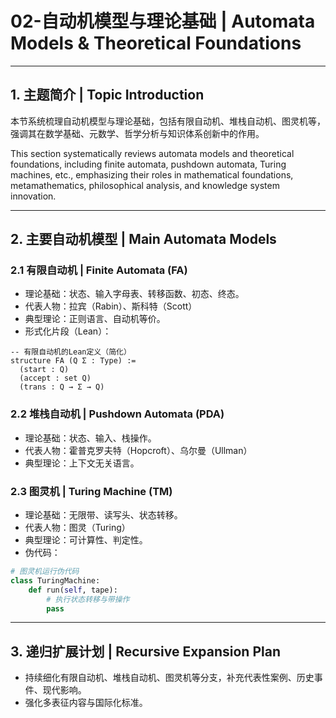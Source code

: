 # 02-自动机模型与理论基础 | Automata Models & Theoretical Foundations

---

## 1. 主题简介 | Topic Introduction

本节系统梳理自动机模型与理论基础，包括有限自动机、堆栈自动机、图灵机等，强调其在数学基础、元数学、哲学分析与知识体系创新中的作用。

This section systematically reviews automata models and theoretical foundations, including finite automata, pushdown automata, Turing machines, etc., emphasizing their roles in mathematical foundations, metamathematics, philosophical analysis, and knowledge system innovation.

---

## 2. 主要自动机模型 | Main Automata Models

### 2.1 有限自动机 | Finite Automata (FA)
- 理论基础：状态、输入字母表、转移函数、初态、终态。
- 代表人物：拉宾（Rabin）、斯科特（Scott）
- 典型理论：正则语言、自动机等价。
- 形式化片段（Lean）：
```lean
-- 有限自动机的Lean定义（简化）
structure FA (Q Σ : Type) :=
  (start : Q)
  (accept : set Q)
  (trans : Q → Σ → Q)
```

### 2.2 堆栈自动机 | Pushdown Automata (PDA)
- 理论基础：状态、输入、栈操作。
- 代表人物：霍普克罗夫特（Hopcroft）、乌尔曼（Ullman）
- 典型理论：上下文无关语言。

### 2.3 图灵机 | Turing Machine (TM)
- 理论基础：无限带、读写头、状态转移。
- 代表人物：图灵（Turing）
- 典型理论：可计算性、判定性。
- 伪代码：
```python
# 图灵机运行伪代码
class TuringMachine:
    def run(self, tape):
        # 执行状态转移与带操作
        pass
```

---

## 3. 递归扩展计划 | Recursive Expansion Plan
- 持续细化有限自动机、堆栈自动机、图灵机等分支，补充代表性案例、历史事件、现代影响。
- 强化多表征内容与国际化标准。
